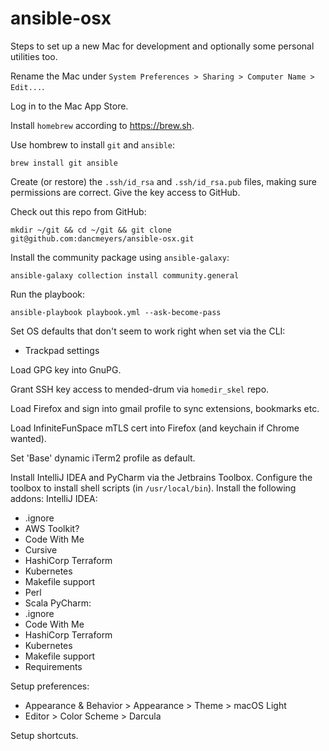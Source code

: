 # ansible-osx

Steps to set up a new Mac for development and optionally some personal utilities too. 

Rename the Mac under `System Preferences > Sharing > Computer Name > Edit...`.

Log in to the Mac App Store.

Install `homebrew` according to https://brew.sh.

Use hombrew to install `git` and `ansible`:

```shell script
brew install git ansible
```

Create (or restore) the `.ssh/id_rsa` and `.ssh/id_rsa.pub` files, making sure permissions are correct. Give the key access to GitHub.

Check out this repo from GitHub:

```shell script
mkdir ~/git && cd ~/git && git clone git@github.com:dancmeyers/ansible-osx.git
```

Install the community package using `ansible-galaxy`:

```shell script
ansible-galaxy collection install community.general
```

Run the playbook:

```shell script
ansible-playbook playbook.yml --ask-become-pass
```

Set OS defaults that don't seem to work right when set via the CLI:
- Trackpad settings

Load GPG key into GnuPG.

Grant SSH key access to mended-drum via `homedir_skel` repo.

Load Firefox and sign into gmail profile to sync extensions, bookmarks etc.

Load InfiniteFunSpace mTLS cert into Firefox (and keychain if Chrome wanted).

Set 'Base' dynamic iTerm2 profile as default.

Install IntelliJ IDEA and PyCharm via the Jetbrains Toolbox. Configure the toolbox to install shell scripts (in `/usr/local/bin`).
Install the following addons:
IntelliJ IDEA:
- .ignore
- AWS Toolkit?
- Code With Me
- Cursive
- HashiCorp Terraform
- Kubernetes
- Makefile support
- Perl
- Scala
PyCharm:
- .ignore
- Code With Me
- HashiCorp Terraform
- Kubernetes
- Makefile support
- Requirements

Setup preferences:
- Appearance & Behavior > Appearance > Theme > macOS Light
- Editor > Color Scheme > Darcula

Setup shortcuts.
